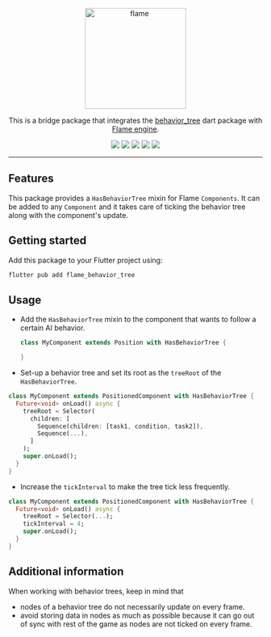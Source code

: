 <!-- markdownlint-disable MD013 -->
<p align="center">
  <a href="https://flame-engine.org">
    <img alt="flame" width="200px" src="https://user-images.githubusercontent.com/6718144/101553774-3bc7b000-39ad-11eb-8a6a-de2daa31bd64.png">
  </a>
</p>

<p align="center">This is a bridge package that integrates the <a href="https://github.com/flame-engine/flame/tree/main/packages/flame_behavior_tree/behavior_tree">behavior_tree</a> dart package with <a href="https://flame-engine.org/">Flame engine</a>.
</p>

<p align="center">
  <a title="Pub" href="https://pub.dev/packages/flame_behavior_tree" ><img src="https://img.shields.io/pub/v/flame_behavior_tree.svg?style=popout" /></a>
  <a title="Test" href="https://github.com/flame-engine/flame/actions?query=workflow%3Acicd+branch%3Amain"><img src="https://github.com/flame-engine/flame/workflows/cicd/badge.svg?branch=main&event=push"/></a>
  <a title="Discord" href="https://discord.gg/pxrBmy4"><img src="https://img.shields.io/discord/509714518008528896.svg"/></a>
  <a title="Melos" href="https://github.com/invertase/melos"><img src="https://img.shields.io/badge/maintained%20with-melos-f700ff.svg"/></a>
  <a title="AI Assist" href="https://app.commanddash.io/agent/flame_engine"><img src="https://img.shields.io/badge/AI-Code%20Assist-EB9FDA.svg"></a>
</p>

---
<!-- markdownlint-enable MD013 -->


## Features

This package provides a `HasBehaviorTree` mixin for Flame `Components`. It can be added to any
`Component` and it takes care of ticking the behavior tree along with the component's update.


## Getting started

Add this package to your Flutter project using:

```bash
flutter pub add flame_behavior_tree
```


## Usage

- Add the `HasBehaviorTree` mixin to the component that wants to follow a certain AI behavior.

  ```dart
  class MyComponent extends Position with HasBehaviorTree {
  
  }
  ```

- Set-up a behavior tree and set its root as the `treeRoot` of the `HasBehaviorTree`.

```dart
class MyComponent extends PositionedComponent with HasBehaviorTree {
  Future<void> onLoad() async {
    treeRoot = Selector(
      children: [
        Sequence(children: [task1, condition, task2]),
        Sequence(...),
      ]
    );
    super.onLoad();
  }
}
```

- Increase the `tickInterval` to make the tree tick less frequently.

```dart
class MyComponent extends PositionedComponent with HasBehaviorTree {
  Future<void> onLoad() async {
    treeRoot = Selector(...);
    tickInterval = 4;
    super.onLoad();
  }
}
```


## Additional information

When working with behavior trees, keep in mind that

- nodes of a behavior tree do not necessarily update on every frame.
- avoid storing data in nodes as much as possible because it can go out of sync with rest of the
game as nodes are not ticked on every frame.
